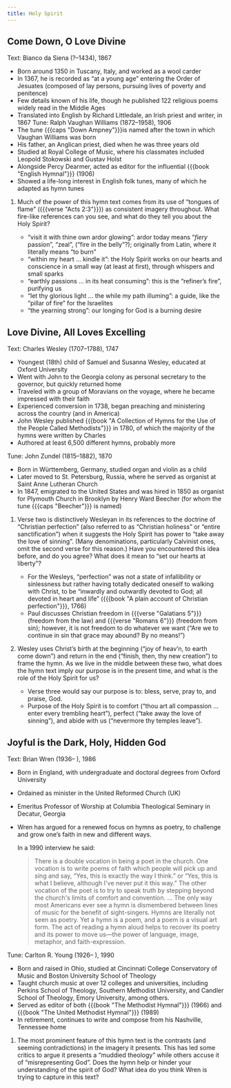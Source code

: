 ```yaml
---
title: Holy Spirit
---
```

## Come Down, O Love Divine

Text: Bianco da Siena (?–1434), 1867
 - Born around 1350 in Tuscany, Italy, and worked as a wool carder
 - In 1367, he is recorded as “at a young age” entering the Order of Jesuates (composed of lay persons, pursuing lives of poverty and penitence)
 - Few details known of his life, though he published 122 religious poems widely read in the Middle Ages
 - Translated into English by Richard Littledale, an Irish priest and writer, in 1867
Tune: Ralph Vaughan Williams (1872–1958), 1906
 - The tune {{{caps "Down Ampney"}}}is named after the town in which Vaughan Williams was born
 - His father, an Anglican priest, died when he was three years old
 - Studied at Royal College of Music, where his classmates included Leopold Stokowski and Gustav Holst
 - Alongside Percy Dearmer, acted as editor for the influential {{{book "English Hymnal"}}} (1906)
 - Showed a life-long interest in English folk tunes, many of which he adapted as hymn tunes

1. Much of the power of this hymn text comes from its use of “tongues of flame” ({{{verse "Acts 2:3"}}}) as consistent imagery throughout. What fire-like references can you see, and what do they tell you about the Holy Spirit?

	- “visit it with thine own ardor glowing”: ardor today means “*fiery* passion”, “zeal”, (“fire in the belly”?); originally from Latin, where it literally means “to burn”
	- “within my heart … kindle it”: the Holy Spirit works on our hearts and conscience in a small way (at least at first), through whispers and small sparks
	- “earthly passions … in its heat consuming”: this is the “refiner’s fire”, purifying us
	- “let thy glorious light … the while my path illuming”: a guide, like the “pillar of fire” for the Israelites
	- “the yearning strong”: our longing for God is a burning desire

## Love Divine, All Loves Excelling

Text: Charles Wesley (1707–1788), 1747
 - Youngest (18th) child of Samuel and Susanna Wesley, educated at Oxford University
 - Went with John to the Georgia colony as personal secretary to the governor, but quickly returned home
 - Traveled with a group of Moravians on the voyage, where he became impressed with their faith
 - Experienced conversion in 1738, began preaching and ministering across the country (and in America)
 - John Wesley published {{{book "A Collection of Hymns for the Use of the People Called Methodists"}}} in 1780, of which the majority of the hymns were written by Charles
 - Authored at least 6,500 different hymns, probably more

Tune: John Zundel (1815–1882), 1870
 - Born in Württemberg, Germany, studied organ and violin as a child
 - Later moved to St. Petersburg, Russia, where he served as organist at Saint Anne Lutheran Church
 - In 1847, emigrated to the United States and was hired in 1850 as organist for Plymouth Church in Brooklyn by Henry Ward Beecher (for whom the tune {{{caps "Beecher"}}} is named)

1. Verse two is distinctively Wesleyan in its references to the doctrine of “Christian perfection” (also referred to as “Christian holiness” or “entire sanctification”) when it suggests the Holy Spirit has power to “take away the love of sinning”. (Many denominations, particularly Calvinist ones, omit the second verse for this reason.) Have you encountered this idea before, and do you agree? What does it mean to “set our hearts at liberty”?

	- For the Wesleys, “perfection” was not a state of infallibility or sinlessness but rather having totally dedicated oneself to walking with Christ, to be “inwardly and outwardly devoted to God; all devoted in heart and life” ({{{book "A plain account of Christian perfection"}}}, 1766)
	- Paul discusses Christian freedom in {{{verse "Galatians 5"}}} (freedom from the law) and {{{verse "Romans 6"}}} (freedom from sin); however, it is not freedom to do whatever we want (“Are we to continue in sin that grace may abound? By no means!”)

1. Wesley uses Christ’s birth at the beginning (“joy of heav’n, to earth come down”) and return in the end (“finish, then, thy new creation”) to frame the hymn. As we live in the middle between these two, what does the hymn text imply our purpose is in the present time, and what is the role of the Holy Spirit for us?

	- Verse three would say our purpose is to: bless, serve, pray to, and praise, God.
	- Purpose of the Holy Spirit is to comfort (“thou art all compassion … enter every trembling heart”), perfect (“take away the love of sinning”), and abide with us (“nevermore thy temples leave”).

## Joyful is the Dark, Holy, Hidden God

Text: Brian Wren (1936– ), 1986
 - Born in England, with undergraduate and doctoral degrees from Oxford University
 - Ordained as minister in the United Reformed Church (UK)
 - Emeritus Professor of Worship at Columbia Theological Seminary in Decatur, Georgia
 - Wren has argued for a renewed focus on hymns as poetry, to challenge and grow one’s faith in new and different ways.

	In a 1990 interview he said:
	> There is a double vocation in being a poet in the church. One vocation is to write poems of faith which people will pick up and sing and say, “Yes, this is exactly the way I think.” or “Yes, this is what I believe, although I've never put it this way.” The other vocation of the poet is to try to speak truth by stepping beyond the church's limits of comfort and convention. … The only way most Americans ever see a hymn is dismembered between lines of music for the benefit of sight-singers. Hymns are literally not seen as poetry. Yet a hymn is a poem, and a poem is a visual art form. The act of reading a hymn aloud helps to recover its poetry and its power to move us—the power of language, image, metaphor, and faith-expression.

Tune: Carlton R. Young (1926– ), 1990
 - Born and raised in Ohio, studied at Cincinnati College Conservatory of Music and Boston University School of Theology
 - Taught church music at over 12 colleges and universities, including Perkins School of Theology, Southern Methodist University, and Candler School of Theology, Emory University, among others.
 - Served as editor of both {{{book "The Methodist Hymnal"}}} (1966) and {{{book "The United Methodist Hymnal"}}} (1989)
 - In retirement, continues to write and compose from his Nashville, Tennessee home

1. The most prominent feature of this hymn text is the contrasts (and seeming contradictions) in the imagery it presents. This has led some critics to argue it presents a “muddied theology” while others accuse it of “misrepresenting God”. Does the hymn help or hinder your understanding of the spirit of God? What idea do you think Wren is trying to capture in this text?
